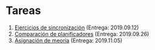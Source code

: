 # Tareas

1. [Ejercicios de sincronización](./1/README.md) (Entrega: 2019.09.12)
2. [Comparación de planificadores](./2/README.md) (Entrega: 2019.09.26)
3. [Asignación de meoria](./3/README.md) (Entrega: 2019.11.05)

